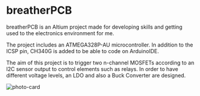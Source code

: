 # breatherPCB

breatherPCB is an Altium project made for developing skills and getting used to the electronics environment for me.

The project includes an ATMEGA328P-AU microcontroller. In addition to the ICSP pin, CH340G is added to be able to code on ArduinoIDE.

The aim of this project is to trigger two n-channel MOSFETs according to an I2C sensor output to control elements such as relays. 
In order to have different voltage levels, an LDO and also a Buck Converter are designed.

  ![photo-card](https://github.com/uqurkeles/breatherPCB/assets/30439180/a1407b43-3c6c-4163-bb9a-8bb17d34d2ec)
